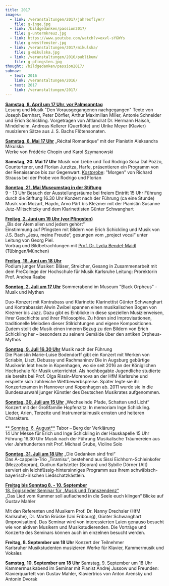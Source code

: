 ```yaml
---
title: 2017
images:
  - link: /veranstaltungen/2017/jahresflyer/
    file: g-inge.jpg
  - link: /bildgedanken/passion2017/
    file: g-untermkreuz.jpg
  - link: https://www.youtube.com/watch?v=oxvl-sYGWYs
    file: g-westfenster.jpg
  - link: /veranstaltungen/2017/mikulska/
    file: g-mikulska.jpg
  - link: /veranstaltungen/2016/publikum/
    file: g-pfingsten.jpg
thought: /bildgedanken/passion2017/
subnav:
  - text: 2016
    link: /veranstaltungen/2016/
  - text: 2017
    link: /veranstaltungen/2017/
---
```



[**Samstag, 8. April um 17 Uhr, vor Palmsonntag**](/veranstaltungen/2017/palmsamstag/)   
Lesung und Musik "Den Vorausgegangenen nachgegangen"
Texte von Joseph Bernhart, Peter Dörfler, Arthur Maximilian Miller, Antonie Schneider und Erich Schickling. 
Vorgetragen von Altlandrat Dr. Hermann Haisch, Mindelheim. 
Andreas Kellerer (Querflöte) und Ulrike Meyer (Klavier) musizieren Sätze aus J. S. Bachs Flötensonaten.

[**Samstag, 6. Mai 17 Uhr**](/veranstaltungen/2017/mikulska/)„Récital Romantique“ mit der Pianistin Aleksandra Mikulska   Werke von Frédéric Chopin und Karol Szymanowski 
  **Samstag, 20. Mai 17 Uhr**
Musik von Liebe und Tod
Rodrigo Sosa Dal Pozzo, Countertenor, und Florian Jurzitza, Harfe, 
präsentieren ein Programm von der Renaissance bis zur Gegenwart. [Kostprobe](https://www.youtube.com/watch?v=oxvl-sYGWYs): "Morgen" von Richard Strauss bei der Probe von Rodrigo und Florian

[**Sonntag, 21. Mai Museumstag in der Stiftung**](/veranstaltungen/2017/museumstag/)  9 - 13 Uhr Besuch der Ausstellungsräume bei freiem Eintritt15 Uhr Führung durch die Stiftung16.30 Uhr Konzert nach der Führung (ca eine Stunde)Musik von Mozart, Haydn, Arvo Pärt bis Klezmermit der Pianistin Susanne Jutz-Miltschitzky und dem Klarinettisten Günter Schwanghart
[**Freitag, 2. Juni um 19 Uhr (vor Pfingsten)**](/veranstaltungen/2017/atem/)   
„Bis der Atem allen und jedem gehört“  Einstimmung auf Pfingsten mit Bildern von Erich Schickling und Musik von J.S. Bach „Jesu, meine Freude“, gesungen vom „project vocal“ unter Leitung von Georg Piel.   
Vortrag und Bildbetrachtungen mit [Prof. Dr. Lydia Bendel-Maidl](/veranstaltungen/2016/bendel/) (Tübingen/München)



[**Freitag, 16. Juni um 18 Uhr**](/veranstaltungen/2017/precollegeka/)  Podium junger Musiker: Bläser, Streicher, Gesangin Zusammenarbeit mit dem PreCollege der Hochschule für Musik KarlsruheLeitung: Prorektorin Prof. Andrea Raabe
 
[**Sonntag, 2. Juli um 17 Uhr**](/veranstaltungen/2017/orpheus/)
 Sommerabend im Museum "Black Orpheus" - Musik und MythenDuo-Konzert mit Kontrabass und KlarinetteKlarinettist Günter Schwanghart und Kontrabassist Alwin Zwibel spannen einen musikalischen Bogen von Klezmer bis Jazz. Dazu gibt es Einblicke in diese speziellen Musizierweisen, ihrer Geschichte und ihrer Philosophie. Zu hören sind Improvisationen, traditionelle Melodien dieser Stilrichtungen und eigene Kompositionen. Zudem stellt die Musik einen inneren Bezug zu den Bildern von Erich Schickling her – besonders zu seinem Gemälde über den antiken Orpheus-Mythos   

 [**Sonntag, 9. Juli 16.30 Uhr**](/veranstaltungen/2017/bodendorff/) Musik nach der Führung    
Die Pianistin Marie-Luise Bodendorff gibt ein Konzert mit Werken von Scriabin, Liszt, Debussy und RachmaninovDie in Augsburg gebürtige Musikerin lebt heute in Kopenhagen, wo sie seit 2016 an der Königlichen Hochschule für Musik unterrichtet. Als hochbegabte Jugendliche studierte sie bereits bei Prof. Olga Rissin-Morenova an der HfM Karlsruhe und erspielte sich zahlreiche Wettbewerbspreise. Später legte sie ihr Konzertexamen in Hannover und Kopenhagen ab. 2011 wurde sie in die Bundesauswahl junger Künstler des Deutschen Musikrates aufgenommen. 
[**Sonntag, 30. Juli um 15 Uhr**](/veranstaltungen/2017/hopfenzitz/)„Wechselnde Pfade, Schatten und Licht“ Konzert mit der Großfamilie Hopfenzitz: In memoriam Inge Schickling.Lieder, Arien, Terzette und Instrumentalmusik ernsten und heiteren Charakters.
 
[** Sonntag, 6. August**](/veranstaltungen/2017/tabor/)  Tabor – Berg der Verklärung  14 Uhr Messe für Erich und Inge Schickling in der Hauskapelle15 Uhr Führung16.30 Uhr Musik nach der FührungMusikalische Träumereien aus vier Jahrhunderten mit Prof. Michael Grube, Violine Solo

[**Sonntag, 31. Juli um 18 Uhr**](/veranstaltungen/2017/tiramisu/) „Die Gedanken sind frei“   
Das A-cappella-Trio „Tiramisu“, bestehend aus Sissi Eichhorn-Schleinkofer (MezzoSopran), Gudrun Karlstetter (Sopran) und Sybille Dörner (Alt) serviert ein leichtfüssig-hintersinniges Programm aus ihrem schwäbisch-bayerisch-irischen Liedschatzkästlein.



[**Freitag bis Sonntag 8. - 10. September**  
18. Eggisrieder Seminar für „Musik und Transzendenz“](/veranstaltungen/2017/seminar/)   „Das Lied vom Kummer soll auflachend in die Seele euch klingen“Blicke auf Gustav MahlerMit den Referenten und Musikern Prof. Dr. Nanny Drechsler (HfM Karlsruhe), Dr. Martin Brüske (Uni Fribourg), Günter Schwanghart (Improvisation). Das Seminar wird von interessierten Laien genauso besucht wie von aktiven Musikern und Musikstudierenden. Die Vorträge und Konzerte des Seminars können auch im einzelnen besucht werden. 

  
**Freitag, 8. September um 18 Uhr**  Konzert der Teilnehmer    
Karlsruher Musikstudenten musizieren Werke für Klavier, Kammermusik und Vokales

     
**Samstag, 10. September um 18 Uhr**  Samstag, 9. September um 18 Uhr  Kammermusikabend im Seminarmit Pianist Andrej Jussow und Freunden: Klavierquartett von Gustav Mahler, Klaviertrios von Anton Arensky und Antonin Dvorak
  



